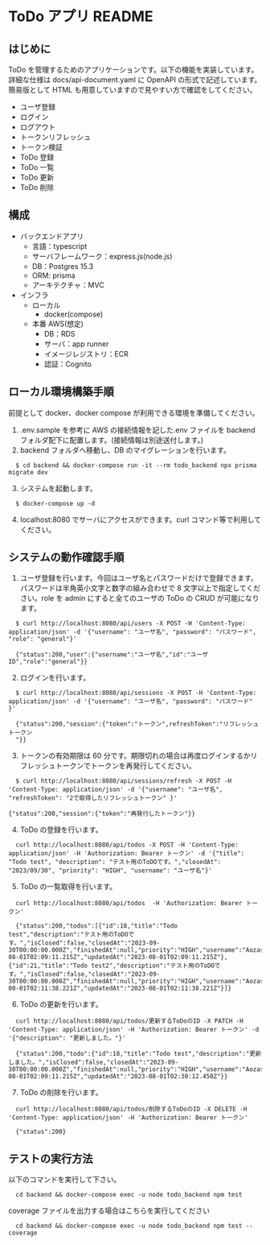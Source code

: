 # ToDo アプリ README

## はじめに

ToDo を管理するためのアプリケーションです。以下の機能を実装しています。  
詳細な仕様は docs/api-document.yaml に OpenAPI の形式で記述しています。
簡易版として HTML も用意していますので見やすい方で確認をしてください。

- ユーザ登録
- ログイン
- ログアウト
- トークンリフレッシュ
- トークン検証
- ToDo 登録
- ToDo 一覧
- ToDo 更新
- ToDo 削除

## 構成

- バックエンドアプリ
  - 言語：typescript
  - サーバフレームワーク：express.js(node.js)
  - DB：Postgres 15.3
  - ORM: prisma
  - アーキテクチャ：MVC
- インフラ
  - ローカル
    - docker(compose)
  - 本番 AWS(想定)
    - DB：RDS
    - サーバ：app runner
    - イメージレジストリ：ECR
    - 認証：Cognito

## ローカル環境構築手順

前提として docker、docker compose が利用できる環境を準備してください。

1. .env.sample を参考に AWS の接続情報を記した.env ファイルを backend フォルダ配下に配置します。(接続情報は別途送付します。)
2. backend フォルダへ移動し、DB のマイグレーションを行います。

```
  $ cd backend && docker-compose run -it --rm todo_backend npx prisma migrate dev
```

3. システムを起動します。

```
  $ docker-compose up -d
```

4. localhost:8080 でサーバにアクセスができます。curl コマンド等で利用してください。

## システムの動作確認手順

1. ユーザ登録を行います。今回はユーザ名とパスワードだけで登録できます。パスワードは半角英小文字と数字の組み合わせで 8 文字以上で指定してください。role を admin にすると全てのユーザの ToDo の CRUD が可能になります。

```
  $ curl http://localhost:8080/api/users -X POST -H 'Content-Type: application/json' -d '{"username": "ユーザ名", "password": "パスワード", "role": "general"}'
```

```
  {"status":200,"user":{"username":"ユーザ名","id":"ユーザID","role":"general"}}
```

2. ログインを行います。

```
  $ curl http://localhost:8080/api/sessions -X POST -H 'Content-Type: application/json' -d '{"username": "ユーザ名", "password": "パスワード" }'
```

```
  {"status":200,"session":{"token":"トークン",refreshToken":"リフレッシュトークン
  "}}
```

3. トークンの有効期限は 60 分です。期限切れの場合は再度ログインするかリフレッシュトークンでトークンを再発行してください。

```
  $ curl http://localhost:8080/api/sessions/refresh -X POST -H 'Content-Type: application/json' -d '{"username": "ユーザ名", "refreshToken": "2で取得したリフレッシュトークン" }'
```

```
{"status":200,"session":{"token":"再発行したトークン"}}
```

4. ToDo の登録を行います。

```
  curl http://localhost:8080/api/todos -X POST -H 'Content-Type: application/json' -H 'Authorization: Bearer トークン' -d '{"title": "Todo test", "description": "テスト用のToDOです。","closedAt": "2023/09/30", "priority": "HIGH", "username": "ユーザ名"}'
```

5. ToDo の一覧取得を行います。

```
  curl http://localhost:8080/api/todos  -H 'Authorization: Bearer トークン'
```

```
  {"status":200,"todos":[{"id":18,"title":"Todo test","description":"テスト用のToDOです。","isClosed":false,"closedAt":"2023-09-30T00:00:00.000Z","finishedAt":null,"priority":"HIGH","username":"AozasaSeiya2","createdAt":"2023-08-01T02:09:11.215Z","updatedAt":"2023-08-01T02:09:11.215Z"},{"id":21,"title":"Todo test2","description":"テスト用のToDOです。","isClosed":false,"closedAt":"2023-09-30T00:00:00.000Z","finishedAt":null,"priority":"HIGH","username":"AozasaSeiya2","createdAt":"2023-08-01T02:11:38.221Z","updatedAt":"2023-08-01T02:11:38.221Z"}]}
```

6. ToDo の更新を行います。

```
  curl http://localhost:8080/api/todos/更新するToDoのID -X PATCH -H 'Content-Type: application/json' -H 'Authorization: Bearer トークン' -d '{"description": "更新しました。"}'
```

```
  {"status":200,"todo":{"id":18,"title":"Todo test","description":"更新しました。","isClosed":false,"closedAt":"2023-09-30T00:00:00.000Z","finishedAt":null,"priority":"HIGH","username":"AozasaSeiya2","createdAt":"2023-08-01T02:09:11.215Z","updatedAt":"2023-08-01T02:30:12.450Z"}}
```

7. ToDo の削除を行います。

```
  curl http://localhost:8080/api/todos/削除するToDoのID -X DELETE -H 'Content-Type: application/json' -H 'Authorization: Bearer トークン'
```

```
  {"status":200}
```

## テストの実行方法

以下のコマンドを実行して下さい。

```
  cd backend && docker-compose exec -u node todo_backend npm test
```

coverage ファイルを出力する場合はこちらを実行してください

```
  cd backend && docker-compose exec -u node todo_backend npm test --coverage
```
